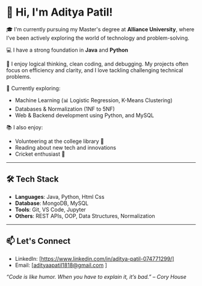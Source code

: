# 👋 Hi, I'm Aditya Patil!

🎓 I'm currently pursuing my Master's degree at **Alliance University**, where I’ve been actively exploring the world of technology and problem-solving.

💻 I have a strong foundation in **Java** and **Python** 

🧠 I enjoy logical thinking, clean coding, and debugging. My projects often focus on efficiency and clarity, and I love tackling challenging technical problems.

🚀 Currently exploring:
- Machine Learning (📊 Logistic Regression, K-Means Clustering)
- Databases & Normalization (1NF to 5NF)
- Web & Backend development using Python, and MySQL 

📚 I also enjoy:
- Volunteering at the college library 📖
- Reading about new tech and innovations
- Cricket enthusiast 🏏

---

## 🛠️ Tech Stack

- **Languages**: Java, Python, Html Css
- **Database**: MongoDB, MySQL
- **Tools**: Git, VS Code, Jupyter
- **Others**: REST APIs, OOP, Data Structures, Normalization

---




## 📫 Let's Connect

- LinkedIn: [https://www.linkedin.com/in/aditya-patil-074771299/]
- Email: [adityaapatil1818@gmail.com ]


_“Code is like humor. When you have to explain it, it’s bad.” – Cory House_
